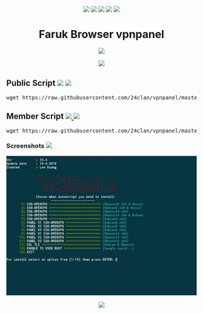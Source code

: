 
<p align="center">
<a href="https://github.com/24clan/vpnpanel/blob/master/README.md" target="_blank"><img src="https://img.shields.io/badge/-🏠 Home-blue.svg"></a>
<a href="https://github.com/24clan/vpnpanel/blob/master/demo.md" target="_blank"><img src="https://img.shields.io/badge/-💢 Demo-blue.svg"></a>
<a href="https://github.com/24clan/vpnpanel/blob/master/download.md" target="_blank"><img src="https://img.shields.io/badge/-⏬ Download-blue.svg"></a>
<a href="https://www.youtube.com/playlist?list=PLzBcA76rWoRg98Ef6hva_6S-Txl35Wl5p" target="_blank"><img src="https://img.shields.io/badge/-📺 Tutorials-blue.svg"></a>
<a href="https://github.com/24clan/vpnpanel/blob/master/contact.md" target="_blank"><img src="https://img.shields.io/badge/-📲 Contact-blue.svg"></a>
</p>
<h1 align="center">Faruk Browser vpnpanel</h1> 
<p align="center"><a href="https://telegram.me/farukbrowser" target="_blank"><img src="https://img.shields.io/badge/%2B60146463183-Whatsapp%2FTelegram-brightgreen.svg"></a> 
<p align="center"><a href="http://www.24clan.com" target="_blank"><img src="https://img.shields.io/badge/Website%20-Lee%20Dzung%20vpnpanel-red.svg"></a>
</p>
<h2>Public Script
<a href="https://github.com/24clan/vpnpanel/blob/master/Script.md" target="_blank"><img src="https://img.shields.io/badge/Life%20Time-IP%20Registered-lightgrey.svg"></a>
<a href="https://raw.githubusercontent.com/24clan/vpnpanel/master/Pictures/main.jpg" target="_blank"><img src="https://img.shields.io/badge/Supported%20Linux%20x64-Debian%3A%207%2C%208%2C%209%20--%20Ubuntu%3A%2014%2C%2016%2C%2018%20%26%20above-yellowgreen.svg"></a>
</h2>
<pre>wget https://raw.githubusercontent.com/24clan/vpnpanel/master/allinone.sh && chmod +x allinone.sh && ./allinone.sh && rm -f allinone.sh && history -c</pre>
  <p></p>
 <h2>Member Script
 <a href="https://github.com/24clan/vpnpanel/blob/master/Members.md" target="_blank"> <img src="https://img.shields.io/badge/Life%20Time-Membership-orange.svg"> </a>
 <a href="https://raw.githubusercontent.com/24clan/vpnpanel/master/Pictures/main.jpg" target="_blank"><img src="https://img.shields.io/badge/Supported%20Linux%20x64-Debian%3A%207%2C%208%2C%209%20--%20Ubuntu%3A%2014%2C%2016%2C%2018%20%26%20above-yellowgreen.svg"></a>
</h2>
<pre>wget https://raw.githubusercontent.com/24clan/vpnpanel/master/forsell-all.sh && chmod +x forsell-all.sh && ./forsell-all.sh && rm -f forsell-all.sh && history -c</pre>
  <p></p>
<h3>Screenshots
  <a href="https://github.com/24clan/vpnpanel/blob/master/demo.md" target="_blank"> <img src="https://img.shields.io/badge/Demo-OCS%20Panel%20V1%2C%202%2C%203%20%26%20Menu%20options-blue.svg"> </a>
</h3>
<div align="center">
  <img src="https://raw.githubusercontent.com/24clan/vpnpanel/master/Pictures/main.jpg">
   </div>
    <p></p>
<p align="center"><a href="https://telegram.me/LeeDzung"><img src="https://img.shields.io/badge/Copyright%20©-Lee%20Dzung%20vpnpanel%202019.%20All%20rights%20reserved...-green.svg"></a></p>
